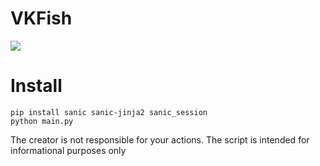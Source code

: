 # VKFish
<img src="https://sun9-56.userapi.com/impg/VrCwxEevldgErq6iFIanesLWyGPRHDDqechaCA/8SzaGOXHFGI.jpg?size=824x462&quality=96&proxy=1&sign=35f0005c12688d53e21fbc5bbdb9f1bb&type=album">

# Install

```
pip install sanic sanic-jinja2 sanic_session
python main.py
```

The creator is not responsible for your actions. The script is intended for informational purposes only
